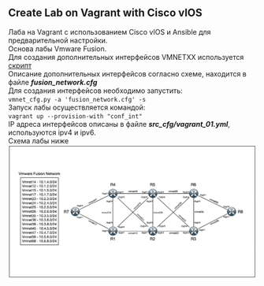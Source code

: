 ## Create Lab on Vagrant with Cisco vIOS 

Лаба на Vagrant с использованием Cisco vIOS и Ansible для предварительной настройки. <br>
Основа лабы Vmware Fusion. <br>
Для создания дополнительных интерфейсов VMNETXX используется [скрипт](https://github.com/alexeykr65/Fusion_Vmnet) <br>
Описание дополнительных интерфейсов согласно схеме, находится в файле ***fusion_network.cfg*** <br>
Для создания интерфейсов необходимо запустить:<br>
`vmnet_cfg.py -a 'fusion_network.cfg' -s` <br>
Запуск лабы осуществляется командой:<br>
`vagrant up --provision-with "conf_int"`<br>
IP адреса интерфейсов описаны в файле ***src_cfg/vagrant_01.yml***, используются ipv4 и ipv6.<br>
Схема лабы ниже<br>
![Лаба](ine-vios_01.png)

